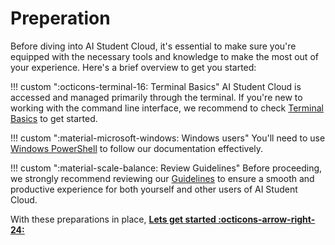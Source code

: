# Preperation
Before diving into AI Student Cloud, it's essential to make sure you're equipped with the necessary tools and knowledge to make the most out of your experience. Here's a brief overview to get you started:

!!! custom "<span class="custom-callout-icon">:octicons-terminal-16: Terminal Basics</span>"
    AI Student Cloud is accessed and managed primarily through the terminal. If you're new to working with the command line interface, we recommend to check [Terminal Basics](/additional-guides/terminal-basics) to get started.

!!! custom "<span class="custom-callout-icon">:material-microsoft-windows: Windows users</span>"
    You'll need to use [Windows PowerShell](https://learn.microsoft.com/en-us/powershell/scripting/overview?) to follow our documentation effectively.

!!! custom "<span class="custom-callout-icon">:material-scale-balance: Review Guidelines</span>"
    Before proceeding, we strongly recommend reviewing our [Guidelines](/guidelines) to ensure a smooth and productive experience for both yourself and other users of AI Student Cloud.

With these preparations in place, <span style="color: var(--md-primary-fg-color); font-weight: 700;"><a href="/getting-started/login/">Lets get started :octicons-arrow-right-24:</a></span>



